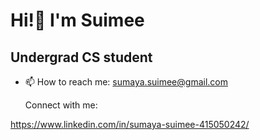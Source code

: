   # Hi!👋 I'm Suimee
  ## Undergrad CS student 

- 📫 How to reach me: sumaya.suimee@gmail.com
                                                              
                                                              
  Connect with me:
  
https://www.linkedin.com/in/sumaya-suimee-415050242/



